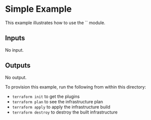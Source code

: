# Simple Example

This example illustrates how to use the `` module.

<!-- BEGINNING OF PRE-COMMIT-TERRAFORM DOCS HOOK -->
## Inputs

No input.

## Outputs

No output.

<!-- END OF PRE-COMMIT-TERRAFORM DOCS HOOK -->

To provision this example, run the following from within this directory:
- `terraform init` to get the plugins
- `terraform plan` to see the infrastructure plan
- `terraform apply` to apply the infrastructure build
- `terraform destroy` to destroy the built infrastructure
